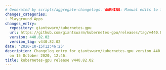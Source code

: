 ```yaml
---
# Generated by scripts/aggregate-changelogs. WARNING: Manual edits to this files will be overwritten.
changes_categories:
- Playground Apps
changes_entry:
  repository: giantswarm/kubernetes-gpu
  url: https://github.com/giantswarm/kubernetes-gpu/releases/tag/v440.82.02
  version: 440.82.02
  version_tag: v440.82.02
date: '2020-10-15T12:46:25'
description: Changelog entry for giantswarm/kubernetes-gpu version 440.82.02, published
  on 15 October 2020, 12:46.
title: kubernetes-gpu release v440.82.02
---
```



